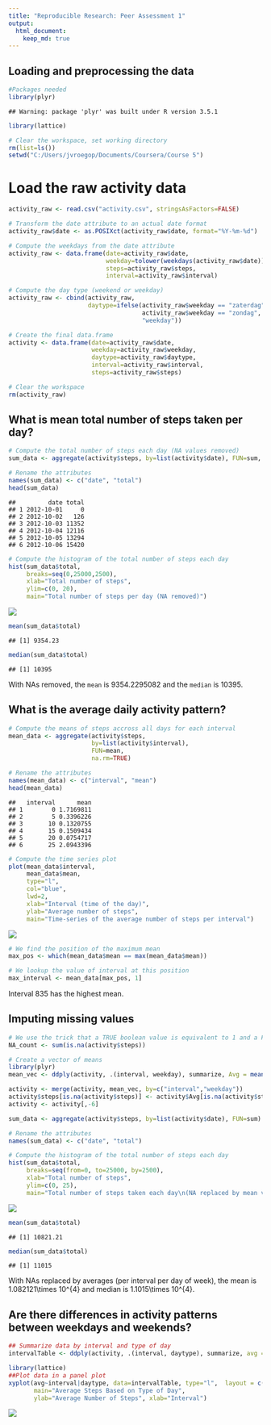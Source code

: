 ```yaml
---
title: "Reproducible Research: Peer Assessment 1"
output: 
  html_document:
    keep_md: true
---
```


## Loading and preprocessing the data

```r
#Packages needed
library(plyr)
```

```
## Warning: package 'plyr' was built under R version 3.5.1
```

```r
library(lattice)

# Clear the workspace, set working directory
rm(list=ls())
setwd("C:/Users/jvroegop/Documents/Coursera/Course 5")
```

# Load the raw activity data

```r
activity_raw <- read.csv("activity.csv", stringsAsFactors=FALSE)

# Transform the date attribute to an actual date format
activity_raw$date <- as.POSIXct(activity_raw$date, format="%Y-%m-%d")

# Compute the weekdays from the date attribute
activity_raw <- data.frame(date=activity_raw$date, 
                           weekday=tolower(weekdays(activity_raw$date)), 
                           steps=activity_raw$steps, 
                           interval=activity_raw$interval)

# Compute the day type (weekend or weekday)
activity_raw <- cbind(activity_raw, 
                      daytype=ifelse(activity_raw$weekday == "zaterdag" | 
                                     activity_raw$weekday == "zondag", "weekend", 
                                     "weekday"))

# Create the final data.frame
activity <- data.frame(date=activity_raw$date, 
                       weekday=activity_raw$weekday, 
                       daytype=activity_raw$daytype, 
                       interval=activity_raw$interval,
                       steps=activity_raw$steps)

# Clear the workspace
rm(activity_raw)
```

## What is mean total number of steps taken per day?

```r
# Compute the total number of steps each day (NA values removed)
sum_data <- aggregate(activity$steps, by=list(activity$date), FUN=sum, na.rm=TRUE)

# Rename the attributes
names(sum_data) <- c("date", "total")
head(sum_data)
```

```
##         date total
## 1 2012-10-01     0
## 2 2012-10-02   126
## 3 2012-10-03 11352
## 4 2012-10-04 12116
## 5 2012-10-05 13294
## 6 2012-10-06 15420
```

```r
# Compute the histogram of the total number of steps each day
hist(sum_data$total, 
     breaks=seq(0,25000,2500),
     xlab="Total number of steps", 
     ylim=c(0, 20), 
     main="Total number of steps per day (NA removed)")
```

![](PA1_template_files/figure-html/unnamed-chunk-3-1.png)<!-- -->

```r
mean(sum_data$total)
```

```
## [1] 9354.23
```

```r
median(sum_data$total)
```

```
## [1] 10395
```
With NAs removed, the `mean` is 9354.2295082 and the `median` is 10395.

## What is the average daily activity pattern?

```r
# Compute the means of steps accross all days for each interval
mean_data <- aggregate(activity$steps, 
                       by=list(activity$interval), 
                       FUN=mean, 
                       na.rm=TRUE)

# Rename the attributes
names(mean_data) <- c("interval", "mean")
head(mean_data)
```

```
##   interval      mean
## 1        0 1.7169811
## 2        5 0.3396226
## 3       10 0.1320755
## 4       15 0.1509434
## 5       20 0.0754717
## 6       25 2.0943396
```

```r
# Compute the time series plot
plot(mean_data$interval, 
     mean_data$mean, 
     type="l", 
     col="blue", 
     lwd=2, 
     xlab="Interval (time of the day)", 
     ylab="Average number of steps", 
     main="Time-series of the average number of steps per interval")
```

![](PA1_template_files/figure-html/unnamed-chunk-4-1.png)<!-- -->

```r
# We find the position of the maximum mean
max_pos <- which(mean_data$mean == max(mean_data$mean))

# We lookup the value of interval at this position
max_interval <- mean_data[max_pos, 1]
```
Interval 835 has the highest mean.

## Imputing missing values

```r
# We use the trick that a TRUE boolean value is equivalent to 1 and a FALSE to 0.
NA_count <- sum(is.na(activity$steps))

# Create a vector of means
library(plyr)
mean_vec <- ddply(activity, .(interval, weekday), summarize, Avg = mean(steps, na.rm=TRUE))

activity <- merge(activity, mean_vec, by=c("interval","weekday"))
activity$steps[is.na(activity$steps)] <- activity$Avg[is.na(activity$steps)]
activity <- activity[,-6]

sum_data <- aggregate(activity$steps, by=list(activity$date), FUN=sum)

# Rename the attributes
names(sum_data) <- c("date", "total")

# Compute the histogram of the total number of steps each day
hist(sum_data$total, 
     breaks=seq(from=0, to=25000, by=2500),
     xlab="Total number of steps", 
     ylim=c(0, 25), 
     main="Total number of steps taken each day\n(NA replaced by mean value)")
```

![](PA1_template_files/figure-html/unnamed-chunk-5-1.png)<!-- -->

```r
mean(sum_data$total)
```

```
## [1] 10821.21
```

```r
median(sum_data$total)
```

```
## [1] 11015
```
With NAs replaced by averages (per interval per day of week), the mean is 1.082121\times 10^{4} and median is 1.1015\times 10^{4}.

## Are there differences in activity patterns between weekdays and weekends?

```r
## Summarize data by interval and type of day
intervalTable <- ddply(activity, .(interval, daytype), summarize, avg = mean(steps))

library(lattice)
##Plot data in a panel plot
xyplot(avg~interval|daytype, data=intervalTable, type="l",  layout = c(1,2),
       main="Average Steps Based on Type of Day", 
       ylab="Average Number of Steps", xlab="Interval")
```

![](PA1_template_files/figure-html/unnamed-chunk-6-1.png)<!-- -->
